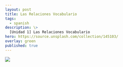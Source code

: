 ```yaml
---
layout: post
title: Las Relaciones Vocabulario
tags:
  - spanish
description: \>
  [Unidad 1] Las Relaciones Vocabulario
hero: https://source.unsplash.com/collection/145103/
overlay: green
published: true
---
```


![][image-1]

[image-1]:	https://jingyingwang.github.io/ibrepository/uploads/lasrelacionesvocab.JPG